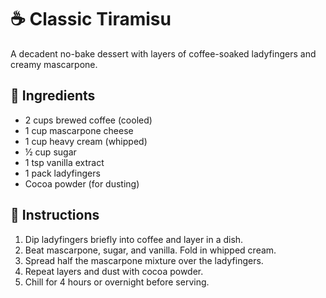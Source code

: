 # ☕ Classic Tiramisu  

A decadent no-bake dessert with layers of coffee-soaked ladyfingers and creamy mascarpone.  

## 📝 Ingredients  
- 2 cups brewed coffee (cooled)  
- 1 cup mascarpone cheese  
- 1 cup heavy cream (whipped)  
- ½ cup sugar  
- 1 tsp vanilla extract  
- 1 pack ladyfingers  
- Cocoa powder (for dusting)  

## 🥣 Instructions  
1. Dip ladyfingers briefly into coffee and layer in a dish.  
2. Beat mascarpone, sugar, and vanilla. Fold in whipped cream.  
3. Spread half the mascarpone mixture over the ladyfingers.  
4. Repeat layers and dust with cocoa powder.  
5. Chill for 4 hours or overnight before serving.  
